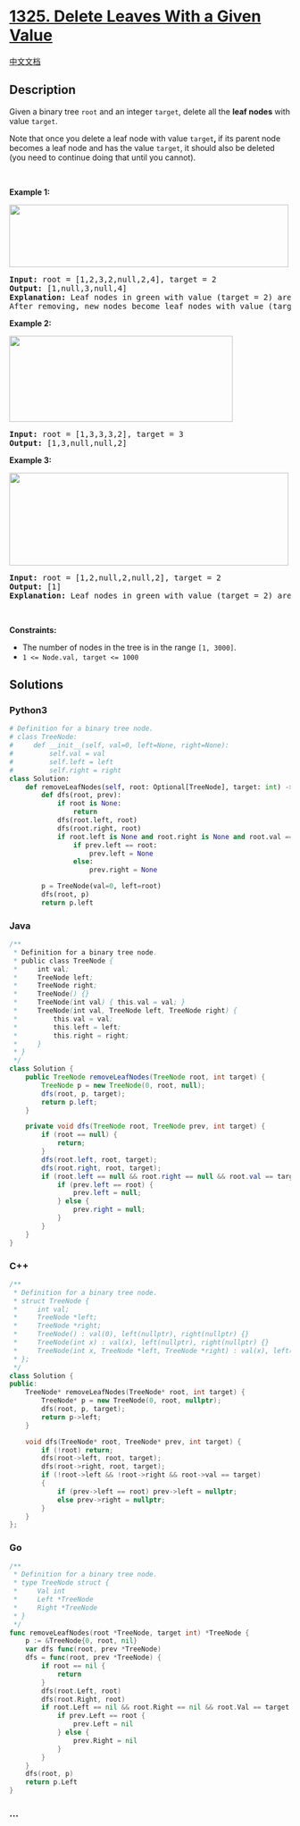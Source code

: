 # [1325. Delete Leaves With a Given Value](https://leetcode.com/problems/delete-leaves-with-a-given-value)

[中文文档](/solution/1300-1399/1325.Delete%20Leaves%20With%20a%20Given%20Value/README.md)

## Description

<p>Given a binary tree <code>root</code> and an integer <code>target</code>, delete all the <strong>leaf nodes</strong> with value <code>target</code>.</p>

<p>Note that once you delete a leaf node with value <code>target</code><strong>, </strong>if its parent node becomes a leaf node and has the value <code>target</code>, it should also be deleted (you need to continue doing that until you cannot).</p>

<p>&nbsp;</p>
<p><strong>Example 1:</strong></p>

<p><strong><img alt="" src="https://cdn.jsdelivr.net/gh/doocs/leetcode@main/solution/1300-1399/1325.Delete%20Leaves%20With%20a%20Given%20Value/images/sample_1_1684.png" style="width: 500px; height: 112px;" /></strong></p>

<pre>
<strong>Input:</strong> root = [1,2,3,2,null,2,4], target = 2
<strong>Output:</strong> [1,null,3,null,4]
<strong>Explanation:</strong> Leaf nodes in green with value (target = 2) are removed (Picture in left). 
After removing, new nodes become leaf nodes with value (target = 2) (Picture in center).
</pre>

<p><strong>Example 2:</strong></p>

<p><strong><img alt="" src="https://cdn.jsdelivr.net/gh/doocs/leetcode@main/solution/1300-1399/1325.Delete%20Leaves%20With%20a%20Given%20Value/images/sample_2_1684.png" style="width: 400px; height: 154px;" /></strong></p>

<pre>
<strong>Input:</strong> root = [1,3,3,3,2], target = 3
<strong>Output:</strong> [1,3,null,null,2]
</pre>

<p><strong>Example 3:</strong></p>

<p><strong><img alt="" src="https://cdn.jsdelivr.net/gh/doocs/leetcode@main/solution/1300-1399/1325.Delete%20Leaves%20With%20a%20Given%20Value/images/sample_3_1684.png" style="width: 500px; height: 166px;" /></strong></p>

<pre>
<strong>Input:</strong> root = [1,2,null,2,null,2], target = 2
<strong>Output:</strong> [1]
<strong>Explanation:</strong> Leaf nodes in green with value (target = 2) are removed at each step.
</pre>

<p>&nbsp;</p>
<p><strong>Constraints:</strong></p>

<ul>
	<li>The number of nodes in the tree is in the range <code>[1, 3000]</code>.</li>
	<li><code>1 &lt;= Node.val, target &lt;= 1000</code></li>
</ul>

## Solutions

<!-- tabs:start -->

### **Python3**

```python
# Definition for a binary tree node.
# class TreeNode:
#     def __init__(self, val=0, left=None, right=None):
#         self.val = val
#         self.left = left
#         self.right = right
class Solution:
    def removeLeafNodes(self, root: Optional[TreeNode], target: int) -> Optional[TreeNode]:
        def dfs(root, prev):
            if root is None:
                return
            dfs(root.left, root)
            dfs(root.right, root)
            if root.left is None and root.right is None and root.val == target:
                if prev.left == root:
                    prev.left = None
                else:
                    prev.right = None

        p = TreeNode(val=0, left=root)
        dfs(root, p)
        return p.left
```

### **Java**

```java
/**
 * Definition for a binary tree node.
 * public class TreeNode {
 *     int val;
 *     TreeNode left;
 *     TreeNode right;
 *     TreeNode() {}
 *     TreeNode(int val) { this.val = val; }
 *     TreeNode(int val, TreeNode left, TreeNode right) {
 *         this.val = val;
 *         this.left = left;
 *         this.right = right;
 *     }
 * }
 */
class Solution {
    public TreeNode removeLeafNodes(TreeNode root, int target) {
        TreeNode p = new TreeNode(0, root, null);
        dfs(root, p, target);
        return p.left;
    }

    private void dfs(TreeNode root, TreeNode prev, int target) {
        if (root == null) {
            return;
        }
        dfs(root.left, root, target);
        dfs(root.right, root, target);
        if (root.left == null && root.right == null && root.val == target) {
            if (prev.left == root) {
                prev.left = null;
            } else {
                prev.right = null;
            }
        }
    }
}
```

### **C++**

```cpp
/**
 * Definition for a binary tree node.
 * struct TreeNode {
 *     int val;
 *     TreeNode *left;
 *     TreeNode *right;
 *     TreeNode() : val(0), left(nullptr), right(nullptr) {}
 *     TreeNode(int x) : val(x), left(nullptr), right(nullptr) {}
 *     TreeNode(int x, TreeNode *left, TreeNode *right) : val(x), left(left), right(right) {}
 * };
 */
class Solution {
public:
    TreeNode* removeLeafNodes(TreeNode* root, int target) {
        TreeNode* p = new TreeNode(0, root, nullptr);
        dfs(root, p, target);
        return p->left;
    }

    void dfs(TreeNode* root, TreeNode* prev, int target) {
        if (!root) return;
        dfs(root->left, root, target);
        dfs(root->right, root, target);
        if (!root->left && !root->right && root->val == target)
        {
            if (prev->left == root) prev->left = nullptr;
            else prev->right = nullptr;
        }
    }
};
```

### **Go**

```go
/**
 * Definition for a binary tree node.
 * type TreeNode struct {
 *     Val int
 *     Left *TreeNode
 *     Right *TreeNode
 * }
 */
func removeLeafNodes(root *TreeNode, target int) *TreeNode {
	p := &TreeNode{0, root, nil}
	var dfs func(root, prev *TreeNode)
	dfs = func(root, prev *TreeNode) {
		if root == nil {
			return
		}
		dfs(root.Left, root)
		dfs(root.Right, root)
		if root.Left == nil && root.Right == nil && root.Val == target {
			if prev.Left == root {
				prev.Left = nil
			} else {
				prev.Right = nil
			}
		}
	}
	dfs(root, p)
	return p.Left
}
```

### **...**

```

```

<!-- tabs:end -->
